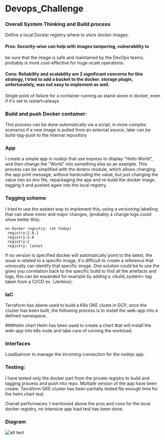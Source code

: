 # Devops_Challenge

### Overall System Thinking and Build process

Define a local Docker registry where  to store docker images:

#### Pros: Security-wise can help with images tampering, vulnerability to       				  
be sure that the image is safe and maintained by the DevOps teams. probably is more cost-effective for huge-scale operations.

#### Cons: Reliability and scalability are 2 significant concerns for this strategy, I tried to add a bucket to the docker. storage plugin, unfortunately, was not easy to implement as well.
Single point of failure for a container running as stand-alone in docker, even if it's set to restart=always

### Build and push Docker container:
This process can be done automatically via a script, in more complex scenarios if a new image is pulled from an external source, later can be build-tag-push to the internal repository

### App
I create a simple app in nodejs that use express to display "Hello World", and then change the "World" into something else as an example.
This process can be simplified with the dotenv module, which allows changing the app print message, without hardcoding the value, but just changing the value into an env file, repackaging the app and re-build the docker image, tagging it and pushed again into the local registry.

### Tagging scheme
I tried to use the easiest way to implement this, using a versioning labelling that can show minor and major changes, (probably a change logs could show better this).
```
on Docker registry: (at today)
 registry:2.8.1
 registry:2.8
 registry:2
 registry: latest
```

If no version is specified docker will automatically point to the latest, the issue is related to a specific image, it's difficult to create a reference that univocally can identify that specific image. One solution could be to use the <build-id> gives you correlation back to the specific build to find all the artefacts and logs, this can be expanded for example by adding a <build_system> tag taken from a CI/CD ex. (Jenkins).

### IaC 
Terraform has sbene used to build a K8s GKE cluste in GCP, once the cluster has been built, the following process is to install the web-app into a defined namespace.

###Helm chart
Helm has been used to create a chart that will install the web-app into k8s node and take care of running the workload.



### Interfaces
 
Loadbalncer to manage the incoming connection for the nodejs app.

### Testing:
I have tested only the docker part from the private registry to build and tagging process and push into repo.
Multiple version of the app have been create.
Terraform GKE cluster has been partially tested
No enough time for the helm chart test.


Overall performaces:
I mentioned above the pros and cons for the local docker registry, no intensive app load test has been done.

### Diagram

![alt text](https://lucid.app/lucidchart/c0ce1493-9c66-4dc6-96e9-6c184c4194e8/edit?viewport_loc=-495%2C-681%2C2532%2C2432%2C0_0&invitationId=inv_cb7af365-de1f-4bd8-a4d6-a4b65d1a4919#)
